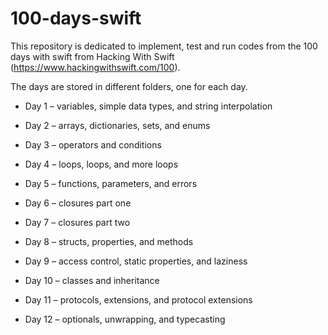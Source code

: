 # 100-days-swift

This repository is dedicated to implement, test and run codes from the 100 days with swift from Hacking With Swift (https://www.hackingwithswift.com/100).

The days are stored in different folders, one for each day.

- Day 1 – variables, simple data types, and string interpolation

- Day 2 – arrays, dictionaries, sets, and enums

- Day 3 – operators and conditions

- Day 4 – loops, loops, and more loops

- Day 5 – functions, parameters, and errors

- Day 6 – closures part one

- Day 7 – closures part two

- Day 8 – structs, properties, and methods

- Day 9 – access control, static properties, and laziness

- Day 10 – classes and inheritance

- Day 11 – protocols, extensions, and protocol extensions

- Day 12 – optionals, unwrapping, and typecasting
